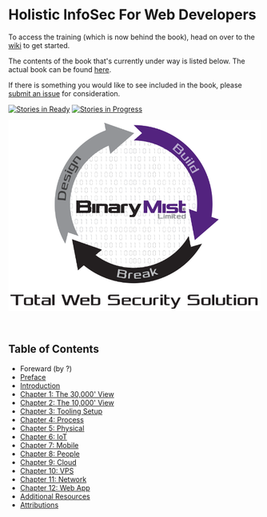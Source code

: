 # Holistic InfoSec For Web Developers

To access the training (which is now behind the book), head on over to the [wiki](https://github.com/binarymist/HolisticInfoSec-For-WebDevelopers/wiki/BinaryMist-Approach-To-Threat-Modelling) to get started.

The contents of the book that's currently under way is listed below. The actual book can be found [here](https://leanpub.com/holistic-infosec-for-web-developers).

If there is something you would like to see included in the book, please [submit an issue](https://github.com/binarymist/HolisticInfoSec-For-WebDevelopers/issues) for consideration.

[![Stories in Ready](https://badge.waffle.io/binarymist/HolisticInfoSec-For-WebDevelopers.png?label=ready&title=Ready)](https://waffle.io/binarymist/HolisticInfoSec-For-WebDevelopers)
[![Stories in Progress](https://badge.waffle.io/binarymist/HolisticInfoSec-For-WebDevelopers.png?label=in%20progress&title=In%20Progress)](https://waffle.io/binarymist/HolisticInfoSec-For-WebDevelopers)

[![BinaryMist Limited](manuscript/images/BM-DesignBuildBreak.png)](http://binarymist.net/)

<br>

## Table of Contents

* Foreward (by ?)
* [Preface](manuscript/markdown/front/preface.md)
* [Introduction](manuscript/markdown/front/introduction.md)
* [Chapter 1: The 30,000' View](manuscript/markdown/main/chapter1.md)
* [Chapter 2: The 10,000' View](manuscript/markdown/main/chapter2.md)
* [Chapter 3: Tooling Setup](manuscript/markdown/main/chapter3.md)
* [Chapter 4: Process](manuscript/markdown/main/chapter4.md)
* [Chapter 5: Physical](manuscript/markdown/main/chapter5.md)
* [Chapter 6: IoT](manuscript/markdown/main/chapter6.md)
* [Chapter 7: Mobile](manuscript/markdown/main/chapter7.md)
* [Chapter 8: People](manuscript/markdown/main/chapter8.md)
* [Chapter 9: Cloud](manuscript/markdown/main/chapter9.md)
* [Chapter 10: VPS](manuscript/markdown/main/chapter10.md)
* [Chapter 11: Network](manuscript/markdown/main/chapter11.md)
* [Chapter 12: Web App](manuscript/markdown/main/chapter12.md)
* [Additional Resources](manuscript/markdown/back/additional-resources.md)
* [Attributions](manuscript/markdown/back/attributions.md)


